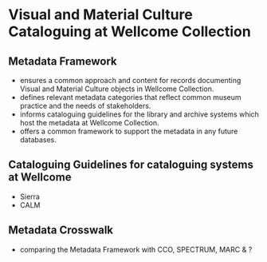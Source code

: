 # Visual and Material Culture Cataloguing at Wellcome Collection

## Metadata Framework
* ensures a common approach and content for records documenting Visual and Material Culture objects in Wellcome Collection.
* defines relevant metadata categories that reflect common museum practice and the needs of stakeholders. 
* informs cataloguing guidelines for the library and archive systems which host the metadata at Wellcome Collection.
* offers a common framework to support the metadata in any future databases. 

## Cataloguing Guidelines for cataloguing systems at Wellcome
* Sierra
* CALM

## Metadata Crosswalk
* comparing the Metadata Framework with CCO, SPECTRUM, MARC & ?

